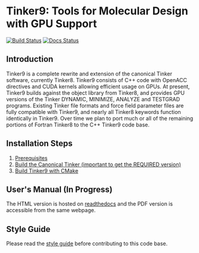 Tinker9: Tools for Molecular Design with GPU Support
====================================================
[//]: # (Badges)
[![Build Status](https://travis-ci.com/tinkertools/tinker9.svg?branch=master)](https://travis-ci.com/tinkertools/tinker9)
[![Docs Status](https://readthedocs.org/projects/tinker9-manual/badge/?version=latest&style=flat)](https://tinker9-manual.readthedocs.io)

## Introduction
Tinker9 is a complete rewrite and extension of the canonical Tinker software, currently Tinker8. Tinker9 consists of C++ code with OpenACC directives and CUDA kernels allowing efficient usage on GPUs. At present, Tinker9 builds against the object library from Tinker8, and provides GPU versions of the Tinker DYNAMIC, MINIMIZE, ANALYZE and TESTGRAD programs. Existing Tinker file formats and force field parameter files are fully compatible with Tinker9, and nearly all Tinker8 keywords function identically in Tinker9. Over time we plan to port much or all of the remaining portions of Fortran Tinker8 to the C++ Tinker9 code base.

## Installation Steps
   1. [Prerequisites](doc/manual/m/install/preq.rst)
   2. [Build the Canonical Tinker (important to get the REQUIRED version)](doc/manual/m/install/tinker.rst)
   3. [Build Tinker9 with CMake](doc/manual/m/install/buildwithcmake.rst)


## User's Manual (In Progress)
The HTML version is hosted on [readthedocs](https://tinker9-manual.readthedocs.io)
and the PDF version is accessible from the same webpage.


## Style Guide
Please read the [style guide](doc/style.md) before contributing to this code base.
